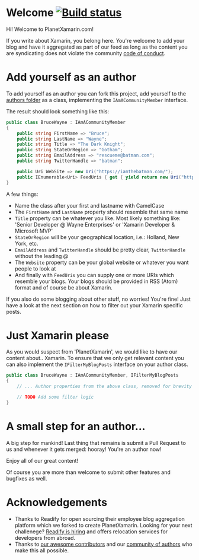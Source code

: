 # Welcome [![Build status](https://ci.appveyor.com/api/projects/status/xtmmldw1i60q2yv5?svg=true)](https://ci.appveyor.com/project/ghuntley/planetxamarin)

Hi! Welcome to PlanetXamarin.com!

If you write about Xamarin, you belong here. You're welcome to add your blog and have it aggregated as part of our feed as long as the content you are syndicating does not violate the community [code of conduct](https://github.com/ghuntley/planetxamarin/blob/master/CODE_OF_CONDUCT.md).

# Add yourself as an author

To add yourself as an author you can fork this project, add yourself to the [authors folder](https://github.com/ghuntley/planetxamarin/tree/master/src/Firehose.Web/Authors) as a class, implementing the `IAmACommunityMember` interface.

The result should look something like this:

``` csharp
public class BruceWayne : IAmACommunityMember
{
    public string FirstName => "Bruce";
    public string LastName => "Wayne";
    public string Title => "The Dark Knight";
    public string StateOrRegion => "Gotham";
    public string EmailAddress => "rescueme@batman.com";
    public string TwitterHandle => "batman";

    public Uri WebSite => new Uri("https://iamthebatman.com/");
    public IEnumerable<Uri> FeedUris { get { yield return new Uri("https://iamthebatman.com/rss"); } }
}
```

A few things: 
- Name the class after your first and lastname with CamelCase
- The `FirstName` and `LastName` property should resemble that same name
- `Title` property can be whatever you like. Most likely something like: 'Senior Developer @ Wayne Enterprises' or 'Xamarin Developer & Microsoft MVP'
- `StateOrRegion` will be your geographical location, i.e.: Holland, New York, etc.
- `EmailAddress` and `TwitterHandle` should be pretty clear, `TwitterHandle` without the leading @
- The `Website` property can be your global website or whatever you want people to look at
- And finally with `FeedUris` you can supply one or more URIs which resemble your blogs. Your blogs should be provided in RSS (Atom) format and of course be about Xamarin. 

If you also do some blogging about other stuff, no worries! You're fine! Just have a look at the next section on how to filter out your Xamarin specific posts.

# Just Xamarin please

As you would suspect from 'PlanetXamarin', we would like to have our content about.. Xamarin. To ensure that we only get relevant content you can also implement the `IFilterMyBlogPosts` interface on your author class.

``` csharp
public class BruceWayne : IAmACommunityMember, IFilterMyBlogPosts
{
    // ... Author properties from the above class, removed for brevity

    // TODO Add some filter logic
}
```

# A small step for an author...

A big step for mankind! Last thing that remains is submit a Pull Request to us and whenever it gets merged: hooray! You're an author now!

Enjoy all of our great content! 

Of course you are more than welcome to submit other features and bugfixes as well.

# Acknowledgements
* Thanks to Readify for open sourcing their employee blog aggregation platform which we forked to create PlanetXamarin. Looking for your next challenege? [Readify is hiring](https://join.readify.net/?source=StaffReferral&campaign=geoffrey.huntley
) and offers relocation services for developers from abroad.
* Thanks to [our awesome contributors](https://github.com/ghuntley/planetxamarin/graphs/contributors) and our [community of authors](https://github.com/ghuntley/planetxamarin/tree/master/src/Firehose.Web/Authors) who make this all possible.
